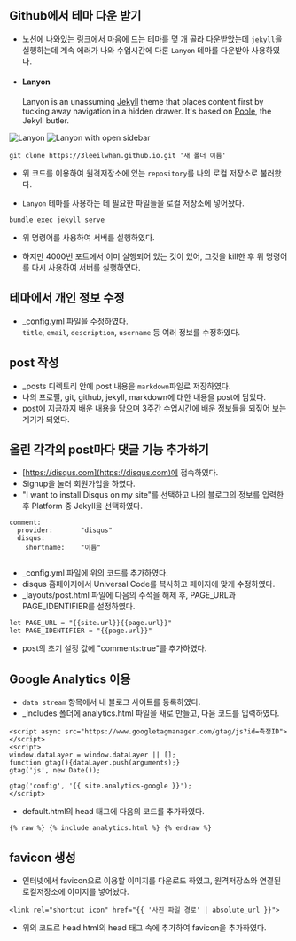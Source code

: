 ## Github에서 테마 다운 받기  

- 노션에 나와있는 링크에서 마음에 드는 테마를 몇 개 골라 다운받았는데 `jekyll`을 실행하는데 계속 에러가 나와 수업시간에 다룬 `Lanyon` 테마를 다운받아 사용하였다.


- #### Lanyon  
     Lanyon is an unassuming [Jekyll](http://jekyllrb.com) theme that places content first by tucking away navigation in a hidden drawer. It's based on [Poole](http://getpoole.com), the Jekyll butler.

![Lanyon](https://f.cloud.github.com/assets/98681/1825266/be03f014-71b0-11e3-9539-876e61530e24.png)
![Lanyon with open sidebar](https://f.cloud.github.com/assets/98681/1825267/be04a914-71b0-11e3-966f-8afe9894c729.png)  




```
git clone https://3leeilwhan.github.io.git '새 폴더 이름' 
```  

- 위 코드를 이용하여 원격저장소에 있는 `repository`를 나의 로컬 저장소로 불러왔다.  


- `Lanyon` 테마를 사용하는 데 필요한 파일들을 로컬 저장소에 넣어놨다.  

```
bundle exec jekyll serve
```  
- 위 명령어를 사용하여 서버를 실행하였다.

- 하지만 4000번 포트에서 이미 실행되어 있는 것이 있어, 그것을 kill한 후 위 명령어를 다시 사용하여 서버를 실행하였다.  

## 테마에서 개인 정보 수정  
- \_config.yml 파일을 수정하였다.  
  `title`, `email`, `description`, `username` 등 여러 정보를 수정하였다.  
  
## post 작성  
- \_posts 디렉토리 안에 post 내용을 `markdown`파일로 저장하였다.  
- 나의 프로필, git, github, jekyll, markdown에 대한 내용을 post에 담았다.  
- post에 지금까지 배운 내용을 담으며 3주간 수업시간에 배운 정보들을 되짚어 보는 계기가 되었다.  

## 올린 각각의 post마다 댓글 기능 추가하기  
- [https://disqus.com](https://disqus.com)에 접속하였다.  
- Signup을 눌러 회원가입을 하였다.  
- "I want to install Disqus on my site"를 선택하고 나의 블로그의 정보를 입력한 후 Platform 중 Jekyll을 선택하였다.  

```
comment:  
  provider:       "disqus"  
  disqus:
    shortname:    "이름"
    
```
- \_config.yml 파일에 위의 코드를 추가하였다.  
- disqus 홈페이지에서 Universal Code를 복사하고 페이지에 맞게 수정하였다.  
- \_layouts/post.html 파일에 다음의 주석을 해제 후, PAGE_URL과 PAGE_IDENTIFIER를 설정하였다.

```
let PAGE_URL = "{{site.url}}{{page.url}}"
let PAGE_IDENTIFIER = "{{page.url}}"
```  

- post의 초기 설정 값에 "comments:true"를 추가하였다.  

## Google Analytics 이용  

- `data stream` 항목에서 내 블로그 사이트를 등록하였다.  
- \_includes 폴더에 analytics.html 파일을 새로 만들고, 다음 코드를 입력하였다.  

```
<script async src="https://www.googletagmanager.com/gtag/js?id=측정ID"></script>
<script>
window.dataLayer = window.dataLayer || [];
function gtag(){dataLayer.push(arguments);}
gtag('js', new Date());

gtag('config', '{{ site.analytics-google }}');
</script>
```

- default.html의 head 태그에 다음의 코드를 추가하였다.  
```
{% raw %} {% include analytics.html %} {% endraw %}
```

## favicon 생성
- 인터넷에서 favicon으로 이용할 이미지를 다운로드 하였고, 원격저장소와 연결된 로컬저장소에 이미지를 넣어놨다.  

```
<link rel="shortcut icon" href="{{ '사진 파일 경로' | absolute_url }}">
```

- 위의 코드르 head.html의 head 태그 속에 추가하여 favicon을 추가하였다.







  

 




